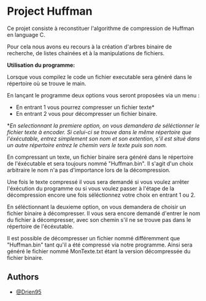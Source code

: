
# Project Huffman

Ce projet consiste à reconstituer l'algorithme de compression de Huffman en language C. 

Pour cela nous avons eu recours à la création d'arbres binaire de recherche, de listes chainées et à la manipulations de fichiers.

**Utilisation du programme:**

Lorsque vous compilez le code un fichier executable sera généré dans le répertoire où se trouve le main.

En lançant le programme deux options vous seront proposées via un menu : 
- En entrant 1 vous pourrez compresser un fichier texte*
- En entrant 2 vous pour décompresser un fichier binaire.

**En selectionnant la premiere option, on vous demandera de séléctionner le fichier texte à encoder. Si celui-ci se trouve dans le même répertoire que l'éxécutable, entrez simplement son nom et son extention, s'il est situé dans un autre répertoire entrez le chemin vers le texte puis son nom.*

 En compressant un texte,
un fichier binaire sera généré dans le répertoire de l'éxécutable et sera toujours nommé "Huffman.bin". Il s'agit d'un choix arbitraire le nom n'a pas d'importance lors de la décompression.

Une fois le texte compressé il vous sera demandé si vous voulez arrêter l'éxécution du programme ou si vous voulez passer à l'étape de la décompression encore une fois séléctionnez votre choix en entrant 1 ou 2. 

En séléctionnant la deuxieme option, on vous demandera de choisir un fichier binaire à décompresser. Il vous sera encore demandé d'entrer le nom du fichier à décompresser, avec son chemin s'il ne se trouve pas dans le répertoire de l'écéxutable.

Il est possible de décompresser un fichier nommé différemment que "Huffman.bin" tant qu'il a été compressé via notre programme. Ainsi sera généré le fichier nommé MonTexte.txt
étant la version décompressée du fichier binaire.



## Authors

- [@Drien95](https://github.com/Drien95) 

